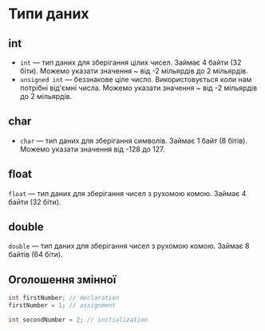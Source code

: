 # Типи даних

## int

-   `int` — тип даних для зберігання цілих чисел. Займає 4 байти (32 біти). Можемо указати значення ~ від -2 мільярдів до 2 мільярдів.
-   `unsigned int` — беззнакове ціле число. Використовується коли нам потрібні від'ємні числа. Можемо указати значення ~ від -2 мільярдів до 2 мільярдів.

## char

-   `char` — тип даних для зберігання символів. Займає 1 байт (8 бітів). Можемо указати значення від -128 до 127.

## float

`float` — тип даних для зберігання чисел з рухомою комою. Займає 4 байти (32 біти).

## double

`double` — тип даних для зберігання чисел з рухомою комою. Займає 8 байтів (64 біти).

## Оголошення змінної

```c
int firstNumber; // declaration
firstNumber = 1; // assignment

int secondNumber = 2; // initialization
```